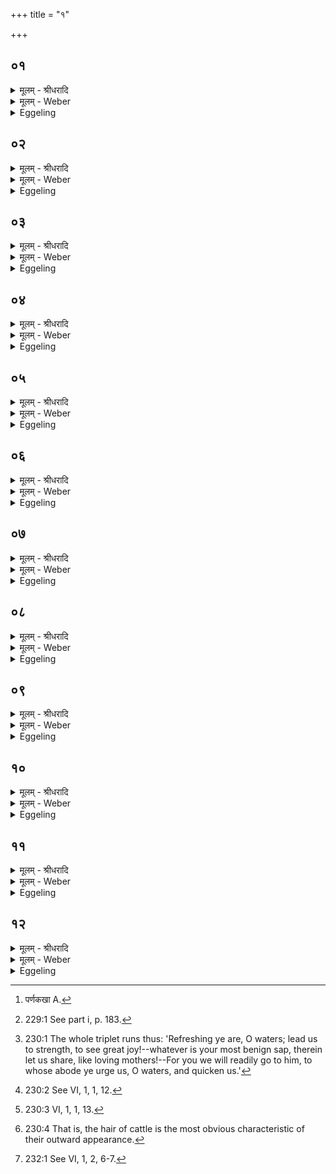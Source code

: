 +++
title = "१"

+++


## ०१
<details><summary>मूलम् - श्रीधरादि</summary>

पर्णकषाय᳘निष्पक्वा ऽएता ऽआ᳘पो भवन्ति॥  
स्थेम्ने᳘ न्वेव य᳘द्वेव᳘ पर्णकषाये᳘ण सो᳘मो वै᳘ पर्ण᳘श्चन्द्र᳘मा ऽउ वै सो᳘म ऽएत᳘दु वा ऽए᳘कमग्निरूप᳘मेत᳘स्यै᳘वाग्निरूपस्यो᳘पाप्त्यै॥
</details>

<details><summary>मूलम् - Weber</summary>

पर्णकषाय᳘निष्पक्वा [^wbr_1] एता आ᳘पो भवन्ति॥  
स्थेम्नेॗ न्वेव य᳘द्वेव᳘ पर्णकषाये᳘ण सो᳘मो वै᳘ पर्ण᳘श्चन्द्र᳘मा उ वै सो᳘म एत᳘दु वा ए᳘कमग्निरूप᳘मेत᳘स्यैॗवाग्निरूपस्यो᳘पाप्त्यै॥  

[^wbr_1]: पर्णकखा A.
</details>

<details><summary>Eggeling</summary>

1. That water (used for working the clay) has been boiled by means of resin of the palāśa tree (butea frondosa), just for the sake of firmness. And as to why (it is done) by palāśa resin;--the palāśa tree doubtless is Soma [^egg_459], and Soma is the moon, and that (moon) indeed is one of Agni's

[^egg_459]: 229:1 See part i, p. 183.

forms: it is for the obtainment of that form of Agni (that palāśa resin is used).
</details>

## ०२
<details><summary>मूलम् - श्रीधरादि</summary>

ता ऽउ᳘पसृजति॥  
(त्या᳘) आ᳘पो हि ष्ठा᳘ मयोभु᳘व ऽइ᳘ति यां वै᳘ देव᳘तामृ᳘गभ्य᳘नूक्ता यां य᳘जुः᳘ सैव᳘ देव᳘ता स᳘ ऽर्क्सो देव᳘ता तद्य᳘जुस्ता᳘ हैता ऽआ᳘प ऽए᳘वैष᳘ त्रिचस्तद्या᳘ ऽअमूरा᳘प ऽए᳘कᳫँ᳭ रूप᳘ᳫँ᳘ सम᳘दृश्यन्त ता᳘ ऽएतास्त᳘दे᳘वैत᳘द्रूपं᳘ करोति॥
</details>

<details><summary>मूलम् - Weber</summary>

ता उ᳘पसृजति॥  
आ᳘पो हि ष्ठा᳘ मयोभुव इ᳘ति यां वै᳘ देव᳘तामृ᳘गभ्य᳘नूक्ता यां य᳘जुःॗ सैव᳘ देव᳘ता सॗ ऽर्क्सो देव᳘ता तद्य᳘जुस्ता᳘ हैता आ᳘प एॗवैष᳘ त्रिचस्तद्या᳘ अमूरा᳘प ए᳘कं रूप᳘ᳫं᳘ सम᳘दृश्यन्त ता᳘ एतास्त᳘देॗवैत᳘द्रूपं᳘ करोति॥
</details>

<details><summary>Eggeling</summary>

2. He pours it on (the clay), with (Vāj. S. XI, 50-52; R̥k S. X, 9, 1-3), 'Refreshing ye are, O waters [^egg_460]!' To whatever deity a R̥k-verse, and to whatever deity a Yajus formula applies, that R̥k-verse is that very deity, and that Yajus formula is that very deity: hence this triplet (XI, 50-52) is these waters, and they are those very waters which appeared as one form [^egg_461]: that form he now makes it.

[^egg_460]: 230:1 The whole triplet runs thus: 'Refreshing ye are, O waters; lead us to strength, to see great joy!--whatever is your most benign sap, therein let us share, like loving mothers!--For you we will readily go to him, to whose abode ye urge us, O waters, and quicken us.'

[^egg_461]: 230:2 See VI, 1, 1, 12.
</details>

## ०३
<details><summary>मूलम् - श्रीधरादि</summary>

(त्य᳘) अ᳘थ फे᳘नं जनयि᳘त्वा ऽन्व᳘वदधाति॥  
य᳘देव तत्फे᳘नो द्विती᳘यᳫँ᳭ रूपम᳘सृज्यत त᳘दे᳘वैत᳘द्रूपं᳘ करोत्य᳘थ या᳘मेव त᳘त्र मृ᳘दᳫँ᳭ संयौ᳘ति᳘ सैव मृद्यत्त᳘त्तृती᳘यᳫँ᳭ रूपम᳘सृज्यतैते᳘भ्यो वा᳘ ऽएष᳘ रूपेभ्यो᳘ ऽग्रे ऽसृज्यत ते᳘भ्य ऽए᳘वैनमेत᳘ज्जनयति॥
</details>

<details><summary>मूलम् - Weber</summary>

अ᳘थ फे᳘नं जनयित्वान्व᳘वदधाति॥  
य᳘देव तत्फे᳘नो द्विती᳘यं रूपम᳘सृज्यत त᳘देॗवैत᳘द्रूपं᳘ करोत्य᳘थ या᳘मेव त᳘त्र मृ᳘दᳫं संयौ᳘तिॗ सैव मृद्यत्त᳘त्तती᳘यं रूपम᳘सृज्यतैते᳘भ्यो वा᳘ एष᳘ रूपेभ्यो᳘ ऽग्रे ऽसृज्यत ते᳘भ्य एॗवैनमेत᳘ज्जनयति॥
</details>

<details><summary>Eggeling</summary>

3. He then produces foam and puts it thereto: the second form which was created (in the shape of) foam [^egg_462], that form he thus makes it. And the clay he now mixes is that very clay which was created as the third form. It was from these forms that he (Agni) was created at the beginning, and from them he now produces him.

[^egg_462]: 230:3 VI, 1, 1, 13.
</details>

## ०४
<details><summary>मूलम् - श्रीधरादि</summary>

(त्य᳘) अ᳘थाजलोमैः स᳘ᳫँ᳘सृजति॥  
स्थेम्ने᳘ न्वेव य᳘द्वे᳘वाजलोमै᳘रेतद्वा᳘ ऽएनं देवाः᳘ पशुभ्यो᳘ ऽधि समभरंस्त᳘थै᳘वैनमय᳘मेत᳘त्पशुभ्यो᳘ ऽधि᳘ स᳘म्भरति तद्य᳘दजलोमै᳘रे᳘वाजे हि स᳘र्व्वेषां पशूना᳘ᳫँ᳘ रूपम᳘थ यल्लो᳘म लो᳘म हि᳘ रूप᳘म्॥
</details>

<details><summary>मूलम् - Weber</summary>

अ᳘थाजलोमैः स᳘ᳫं᳘सृजति॥  
स्थेम्नेॗ न्वेव य᳘द्वेॗवाजलोमै᳘रेतद्वा᳘ एनं देवाः᳘ पशुभ्यो᳘ ऽधि समभरंस्त᳘थैॗवैनमय᳘मेत᳘त्पशुभ्यो᳘ ऽधि स᳘म्भरति तद्य᳘दजलोमै᳘रेॗवाजे हि स᳘र्वेषाम् पशूनां᳘ रूपम᳘थ यल्लो᳘म लो᳘म हि᳘ रूप᳘म्॥
</details>

<details><summary>Eggeling</summary>

4. He then mixes it with the goat's hair, just for the sake of firmness. And as to why with goat's hair,--the gods then collected him (Agni) from out of the cattle, and in like manner does this one now collect him from out of the cattle. And as to why with goat's hair, it is because in the he-goat (is contained) the form of all cattle; and as to its being hair, form is hair [^egg_463].

[^egg_463]: 230:4 That is, the hair of cattle is the most obvious characteristic of their outward appearance.
</details>

## ०५
<details><summary>मूलम् - श्रीधरादि</summary>

(म्मि) मित्रः᳘ सᳫँ᳭सृ᳘ज्य॥  
पृथिवीं भू᳘मिञ्च ज्यो᳘तिषा सहे᳘ति प्राणो वै᳘ मित्रः᳘ प्राणो वा᳘ ऽएतद᳘ग्रे क᳘र्माकरोत्सु᳘जातं जात᳘वेदसमयक्ष्मा᳘य त्वा स᳘ᳫँ᳘सृजामि प्रजा᳘भ्य ऽइ᳘ति य᳘थैव य᳘जुस्त᳘था ब᳘न्धुः॥
</details>

<details><summary>मूलम् - Weber</summary>

मित्रः᳘ संसृ᳘ज्य॥  
पृथिवीम् भू᳘मिं च ज्यो᳘तिषा सहे᳘ति प्राणो वै᳘ मित्रः᳘ प्राणो वा᳘ एतद᳘ग्रे क᳘र्माकरोत्सु᳘जातं जात᳘वेदसमयक्ष्मा᳘य त्वा स᳘ᳫं᳘सृजामि प्रजा᳘भ्य इ᳘ति य᳘थैव य᳘जुस्त᳘था ब᳘न्धुः॥
</details>

<details><summary>Eggeling</summary>

5. [Vāj. S. XI, 53] 'Mitra having mixed the earth and ground with light,'--Mitra doubtless

is the breath, and the breath first did this sacred work;--'I mix (fashion) thee, the well-born knower of beings, for health to creatures,'--as the text, so its meaning.
</details>

## ०६
<details><summary>मूलम् - श्रीधरादि</summary>

(र᳘) अ᳘थैत᳘त्त्रयं᳘ पिष्टं᳘ भवति॥  
श᳘र्करा᳘ ऽश्मा ऽयोरसस्ते᳘न स᳘ᳫँ᳘सृजति स्थेम्ने᳘ न्वेव य᳘द्वेव ते᳘नैता᳘वती वा᳘ ऽइयम᳘ग्रे ऽसृज्यत तद्या᳘वतीयमग्रे᳘ ऽसृज्यत ता᳘वतीमे᳘वैनामेत᳘त्करोति॥
</details>

<details><summary>मूलम् - Weber</summary>

अ᳘थैत᳘त्त्रय᳘म् पिष्ट᳘म् भवति॥  
श᳘र्करा᳘श्मायोरसस्ते᳘न स᳘ᳫं᳘सृजति स्थेम्नेॗ न्वेव य᳘द्वेव ते᳘नैता᳘वती वा᳘ इयम᳘ग्रे ऽसृज्यत तद्या᳘वतीयमग्रे᳘ ऽसृज्यत ता᳘वतीमेॗवैनामेत᳘त्करोति॥
</details>

<details><summary>Eggeling</summary>

6. Then there are these three kinds of powder (dust)--(sand of) gravel, stone, and iron-rust--therewith he mixes (the clay), just for firmness. And as to why (it is mixed) therewith, it is because thereof this (earth) consisted when it was created in the beginning: thus whatlike this (earth) was created in the beginning, such he now makes it (the earth, or fire-pan).
</details>

## ०७
<details><summary>मूलम् - श्रीधरादि</summary>

रुद्राः᳘ सᳫँ᳭सृ᳘ज्य॥  
पृथिवीं᳘ ब्बृहज्ज्यो᳘तिः स᳘मीधिर ऽइ᳘त्यसौ वा᳘ ऽआदित्य᳘ ऽए᳘षो ऽग्नि᳘रेतद्वै त᳘द्रुद्राः᳘ सᳫँ᳭सृ᳘ज्य पृथिवीं᳘ बृहज्ज्यो᳘तिः स᳘मीधिरे ते᳘षां भानुर᳘जस्र ऽइ᳘च्छुक्रो᳘ देवे᳘षु रोचत ऽइ᳘त्येष वा᳘ ऽएषां भानुर᳘जस्रः शुक्रो᳘ देवे᳘षु रोचते॥
</details>

<details><summary>मूलम् - Weber</summary>

रुद्राः᳘ संसृ᳘ज्य॥  
पृथिवी᳘म् बृहज्ज्यो᳘तिः स᳘मीधिर इ᳘त्यसौ वा᳘ आदित्य᳘ एॗषो ऽग्नि᳘रेतद्वै त᳘द्रुद्राः᳘ संसृ᳘ज्य पृथिवी᳘म् बृहज्ज्यो᳘तिः स᳘मीधिरे ते᳘षाम् भानुर᳘जस्र इ᳘छुक्रो᳘ देवे᳘षु रोचत इ᳘त्येष वा᳘ एषाम् भानुर᳘जस्रः शुक्रो᳘ देवे᳘षु रोचते॥
</details>

<details><summary>Eggeling</summary>

7. [Vāj. S. XI, 54] 'The Rudras, having mixed the earth, kindled the great light;'--for this Agni is yonder sun: thus it is that great light which the Rudras, having mixed the earth, did kindle;--'yea, never-failing and brilliant, their light shineth among the gods;'--for that never-failing and brilliant light of theirs does indeed shine among the gods.
</details>

## ०८
<details><summary>मूलम् - श्रीधरादि</summary>

द्वा᳘भ्याᳫँ᳭ स᳘ᳫँ᳘सृजति॥  
द्विपाद्य᳘जमानो य᳘जमानो ऽग्निर्या᳘वानग्निर्या᳘वत्यस्य मा᳘त्रा ता᳘वतै᳘वैनमेतत्स᳘ᳫँ᳘सृजति॥
</details>

<details><summary>मूलम् - Weber</summary>

द्वा᳘भ्याᳫं स᳘ᳫं᳘सृजति॥  
द्विपाद्य᳘जमानो य᳘जमानो ऽग्निर्या᳘वानग्निर्या᳘वत्यस्य मा᳘त्रा ता᳘वतैॗवैनमेतत्स᳘ᳫं᳘सृजति॥
</details>

<details><summary>Eggeling</summary>

8. With two (verses) he mixes (the clay),--two-footed is the Sacrificer, and the Sacrificer is Agni as great as Agni is, as great as is his measure, so great he thus mixes (fashions) him.
</details>

## ०९
<details><summary>मूलम् - श्रीधरादि</summary>

(त्य᳘) अ᳘थ प्र᳘यौति॥  
स᳘ᳫँ᳘सृष्टां व्व᳘सुभी रुद्रैरि᳘ति स᳘ᳫँ᳘सृष्टा᳘ ह्येषा व्व᳘सुभिश्च भ᳘वति य᳘न्मित्रे᳘ण तद्व᳘सुभिर्य᳘द्रुद्रैस्त᳘त्तद्रुद्रैर्धी᳘रैः कर्म᳘ण्यां मृ᳘दमि᳘ति धी᳘रा हि ते᳘ कर्म᳘ण्यो ऽइयं मृद्ध᳘स्ताभ्यां मृद्वीं᳘ कृत्वा᳘ सिनीवाली᳘ कृणोतु तामि᳘ति व्वाग्वै᳘ सिनीवाली᳘ सैमाᳫँ᳭ ह᳘स्ताभ्यां मृद्वीं᳘ कृत्वा᳘ करोत्वि᳘त्येत᳘त्॥
</details>

<details><summary>मूलम् - Weber</summary>

अ᳘थ प्र᳘यौति॥  
स᳘ᳫं᳘सृष्टां व᳘सुभि रुद्रैरि᳘ति स᳘ᳫं᳘सृष्टाॗ ह्येषा व᳘सुभिश्च भ᳘वति य᳘न्मित्रे᳘ण तद्व᳘सुभिर्य᳘द्रुद्रैस्त᳘द्रुद्रैर्धी᳘रैः कर्मॗण्याम् मृ᳘दमि᳘ति धी᳘रा हि ते᳘ कर्मॗण्यो इयम् मृद्ध᳘स्ताभ्याम् मृद्वीं᳘ कृत्वा᳘ सिनीवाली᳘ कृणोतु तामि᳘ति वाग्वै᳘ सिनीवालीॗ सैनाᳫं ह᳘स्ताभ्याम् मृद्वीं᳘ कृत्वा᳘ करोत्वि᳘त्येत᳘त्॥
</details>

<details><summary>Eggeling</summary>

9. He then kneads it, with(Vāj. S. XI, 55), 'Mixed by the Vasus, the Rudras,'--for this (clay) has indeed been mixed both by the Vasus and the Rudras: by the Vasus, because by Mitra and by the Rudras, because by the Rudras;--'by the wise, the clay suitable for the work;'--for wise those (gods) are, and suitable for the (sacred) work is this clay;--'making it soft with her hands, may Sinīvalī fashion it!'--Sinīvalī doubtless is speech: thus, 'May she, having made it soft with her hands, fashion it!'
</details>

## १०
<details><summary>मूलम् - श्रीधरादि</summary>

(त्सि) सिनीवाली᳘ सुकपर्द्दा᳘ सुकुरीरा᳘ स्वौपशे᳘ति॥  
यो᳘षा वै᳘ सिनीवा᳘ल्येत᳘दु वै यो᳘षायै स᳘मृद्धᳫँ᳭ रूपं य᳘त्सुकपर्द्दा᳘ सुकुरीरा᳘ स्वौपशा स᳘मर्द्धयत्ये᳘वैनामेत᳘त्सा तु᳘भ्यमदिते म᳘ह्योखां᳘ दधातु ह᳘स्तयोरि᳘तीयं वा ऽअ᳘दितिर्मह्यस्यै[[!!]] त᳘दाह॥
</details>

<details><summary>मूलम् - Weber</summary>

सिनीवाली᳘ सुकपर्दा᳘ सुकुरीरा᳘ स्वौपशे᳘ति॥  
यो᳘षा वै᳘ सिनीवाॗल्येत᳘दु वै यो᳘षायै स᳘मृद्धं रूपं य᳘त्सुकपर्दा᳘ सुकुरीरा᳘ स्वौपशा स᳘मर्धयत्येॗवैनामेत᳘त्सा तु᳘भ्यमदिते मॗह्योखां᳘ दधातु ह᳘स्तयोरि᳘तीयं वा अ᳘दितिर्मह्य᳘स्यै त᳘दाह॥
</details>

<details><summary>Eggeling</summary>

10. [Vāj. S. XI, 56] 'Sinīvalī, the fair-knotted, fair-braided, fair-locked,'--for Sinīvalī is a woman, and that is indeed the perfect form of woman, to wit, the fair-knotted, fair-braided, fair-locked: he thus makes her perfect;--'may she place the fire-pan into thy hands, O great Aditi!'--the great Aditi doubtless is this earth: it is to this earth that he says this.
</details>

## ११
<details><summary>मूलम् - श्रीधरादि</summary>

(हो᳘) उखां᳘ कृणोतु॥  
श᳘क्त्या बाहु᳘भ्याम᳘दितिर्द्धिये᳘ति श᳘क्त्या च हि᳘ करो᳘ति बाहु᳘भ्यां च धिया᳘ च माता᳘ पुत्रं य᳘थोप᳘स्थे᳘ सा ऽग्निं᳘ बिभर्तु ग᳘र्भ ऽए᳘ति य᳘था माता᳘ पुत्र᳘मुप᳘स्थे बिभृया᳘देव᳘मग्निं ग᳘र्भे बिभर्त्वि᳘त्येत᳘त्॥
</details>

<details><summary>मूलम् - Weber</summary>

उखां᳘ कृणोतु॥  
श᳘क्त्या बाहु᳘भ्याम᳘दितिर्धिये᳘ति श᳘क्त्या च हि᳘ करो᳘ति बाहु᳘भ्यां च धिया᳘ च माता᳘ पुत्रं य᳘थोप᳘स्थेॗ साग्नि᳘म् बिभर्तु ग᳘र्भ ए᳘ति य᳘था माता᳘ पुत्र᳘मुप᳘स्थे बिभृया᳘देव᳘मग्निं ग᳘र्भे बिभर्त्वि᳘त्येत᳘त्॥
</details>

<details><summary>Eggeling</summary>

11. [Vāj. S. XI, 57] 'Let Aditi fashion the fire-pan, by her skill, her arms, her wisdom!'--for by her skill, by her arms, and by her wisdom she does indeed fashion it;--'may she bear Agni in her womb, even as a mother (bears) her son in her lap!'--that is, 'as a mother would bear her son in her lap, so may she (Aditi) bear Agni in her womb!'
</details>

## १२
<details><summary>मूलम् - श्रीधरादि</summary>

(त्त्रि) त्रिभिः प्र᳘यौति॥  
त्रिव्वृ᳘दग्निर्या᳘वानग्निर्या᳘वत्यस्य मा᳘त्रा ता᳘वतै᳘वैनमेतत्प्र᳘यौति द्वा᳘भ्याᳫँ᳭ स᳘ᳫँ᳘सृजति तत्प᳘ञ्च प᳘ञ्चचितिको ऽग्निः प᳘ञ्च ऽर्त᳘वः संव्वत्सरः᳘ संव्वत्स᳘रो ऽग्निर्या᳘वानग्निर्या᳘वत्यस्य मा᳘त्रा ता᳘वत्त᳘द्भवति त्रि᳘भिरप ऽउ᳘पसृजति त᳘दष्टा᳘वष्टा᳘क्षरा गायत्री᳘ गाय᳘त्रो ऽग्निर्या᳘वानग्निर्या᳘वत्यस्य मा᳘त्रा ता᳘वत्त᳘द्भवत्य᳘थो ऽअष्टा᳘क्षरा वा᳘ ऽइयम᳘ग्रे ऽसृज्यत तद्या᳘वतीयमग्रे᳘ ऽसृज्यत ता᳘वतीमे᳘वैनामेत᳘त्करोति॥
</details>
<details><summary>मूलम् - Weber</summary>

त्रिभिः प्र᳘यौति॥  
त्रिवृ᳘दग्निर्या᳘वानग्निर्या᳘वत्यस्य मा᳘त्रा ता᳘वतैॗवैनमेतत्प्र᳘यौति द्वा᳘भ्याᳫं स᳘ᳫं᳘सृजति तत्प᳘ञ्च प᳘ञ्चचितिको ऽग्निः प᳘ञ्च ऽर्त᳘वः संवत्सरः᳘ संवत्सॗरो ऽग्निर्या᳘वानग्निर्या᳘वत्यस्य मा᳘त्रा ता᳘वत्त᳘द्भवति त्रि᳘भिरप उ᳘पसृजति त᳘दष्टा᳘वष्टा᳘क्षरा गायत्री᳘ गायॗत्रो ऽग्निर्या᳘वानग्निर्या᳘वत्यस्य मा᳘त्रा ता᳘वत्त᳘द्भवत्य᳘थो अष्टा᳘क्षरा वा᳘ इयम᳘ग्रे ऽसृज्यत तद्या᳘वतीयमग्रे᳘ ऽसृज्यत ता᳘वतीमेॗवैनामेत᳘त्करोति॥
</details>
<details><summary>Eggeling</summary>

12. With three (formulas) he kneads (the clay),--threefold is Agni: as great as Agni is, as great as is his measure, with so much he thus kneads him. With two (verses) he mixes,--that makes five;--of five layers consists the fire-altar (Agni); five seasons are a year, and the year is Agni: as great as Agni is, as great as is his measure, so great does this become. With three (formulas) he pours water thereto,--that makes eight;--of eight syllables the Gāyatrī metre consists, and Agni is Gāyatra: as great as Agni is, as great as is his measure, so great does this become. And, moreover, as one of eight syllables [^egg_464] this (earth) was created in the beginning: thus as great as this (earth) was created in the beginning, so great he thus makes this (fire-pan representing the earth).

[^egg_464]: 232:1 See VI, 1, 2, 6-7.
</details>

